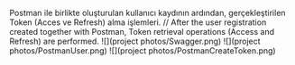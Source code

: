 Postman ile birlikte oluşturulan kullanıcı kaydının ardından, gerçekleştirilen Token (Acces ve Refresh) alma işlemleri. // After the user registration created together with Postman, Token retrieval operations (Access and Refresh) are performed.
![](project photos/Swagger.png)
![](project photos/PostmanUser.png)
![](project photos/PostmanCreateToken.png)

